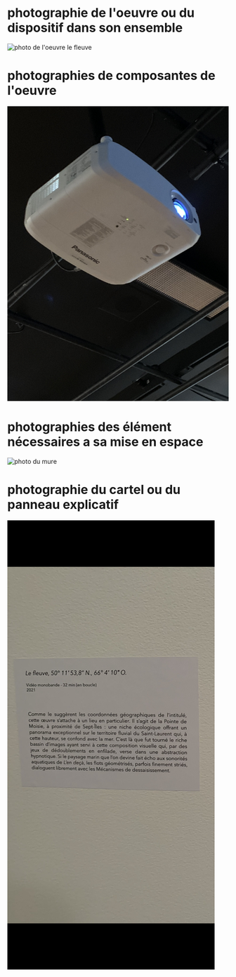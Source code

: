 # photographie de l'oeuvre ou du dispositif dans son ensemble
![photo de l'oeuvre le fleuve](image_le_fleuve.jpeg)
# photographies de composantes de l'oeuvre
![photo du projecteur](image_le_fleuve_projecteur.jpeg)
# photographies des élément nécessaires a sa mise en espace
![photo du mure](image_le_fleuve_mure.jpeg)
# photographie du cartel ou du panneau explicatif
![photo du panneau explicatif](image_le_fleuve_panneau_explicatif.png)



